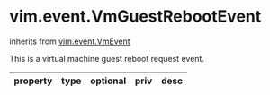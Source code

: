 vim.event.VmGuestRebootEvent
============================
inherits from [vim.event.VmEvent](docs/vim.event.VmEvent.md)


This is a virtual machine guest reboot request event.

| property | type | optional | priv | desc |
|:---------|:-----|:---------|:-----|:-----|


